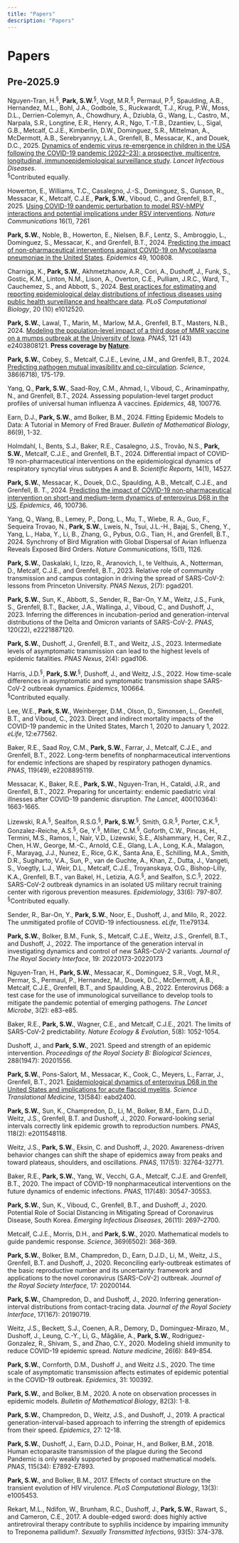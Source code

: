 ```yaml
---
title: "Papers"
description: "Papers"
---
```


# Papers

## Pre-2025.9

Nguyen-Tran, H.<sup>§</sup>, **Park, S.W.**<sup>§</sup>, Vogt, M.R.<sup>§</sup>, Permaul, P.<sup>§</sup>, Spaulding, A.B., Hernandez, M.L., Bohl, J.A., Godbole, S., Ruckwardt, T.J., Krug, P.W., Moss, D.L., Derrien-Colemyn, A., Chowdhury, A., Dziubla, G., Wang, L., Castro, M., Narpala, S.R., Longtine, E.R., Henry, A.R., Ngo, T.-T.B., Dzantiev, L., Sigal, G.B., Metcalf, C.J.E., Kimberlin, D.W., Dominguez, S.R., Mittelman, A., McDermott, A.B., Serebryannyy, L.A., Grenfell, B., Messacar, K., and Douek, D.C., 2025. [Dynamics of endemic virus re-emergence in children in the USA following the COVID-19 pandemic (2022–23): a prospective, multicentre, longitudinal, immunoepidemiological surveillance study](https://www.thelancet.com/journals/laninf/article/PIIS1473-3099(25)00349-4/fulltext). *Lancet Infectious Diseases*.\
<sup>§</sup>Contributed equally.

Howerton, E., Williams, T.C., Casalegno, J.-S., Dominguez, S., Gunson, R., Messacar, K., Metcalf, C.J.E., **Park, S.W.**, Viboud, C., and Grenfell, B.T., 2025. [Using COVID-19 pandemic perturbation to model RSV-hMPV interactions and potential implications under RSV interventions](https://www.nature.com/articles/s41467-025-62358-w). *Nature Communications* 16(1), 7261 

**Park, S.W.**, Noble, B., Howerton, E., Nielsen, B.F., Lentz, S., Ambroggio, L., Dominguez, S., Messacar, K., and Grenfell, B.T., 2024. [Predicting the impact of non-pharmaceutical interventions against COVID-19 on Mycoplasma pneumoniae in the United States](https://www.sciencedirect.com/science/article/pii/S1755436524000690). *Epidemics* 49, 100808.

Charniga, K., **Park, S.W.**, Akhmetzhanov, A.R., Cori, A., Dushoff, J., Funk, S., Gostic, K.M., Linton, N.M., Lison, A., Overton, C.E., Pulliam, J.R.C., Ward, T., Cauchemez, S., and Abbott, S., 2024. [Best practices for estimating and reporting epidemiological delay distributions of infectious diseases using public health surveillance and healthcare data](https://journals.plos.org/ploscompbiol/article?id=10.1371/journal.pcbi.1012520). *PLoS Computational Biology*, 20 (10) e1012520.

**Park, S.W.**, Lawal, T., Marin, M., Marlow, M.A., Grenfell, B.T., Masters, N.B., 2024. [Modeling the population-level impact of a third dose of MMR vaccine on a mumps outbreak at the University of Iowa](https://www.pnas.org/doi/10.1073/pnas.2403808121). *PNAS*, 121 (43) e2403808121. **Press coverage by [Nature](https://www.nature.com/articles/d41586-024-03352-y)**.

**Park, S.W.**, Cobey, S., Metcalf, C.J.E., Levine, J.M., and Grenfell, B.T., 2024. [Predicting pathogen mutual invasibility and co-circulation](https://www.science.org/doi/abs/10.1126/science.adq0072). *Science*, 386(6718), 175-179.

Yang, Q., **Park, S.W.**, Saad-Roy, C.M., Ahmad, I., Viboud, C., Arinaminpathy, N., and Grenfell, B.T., 2024. Assessing population-level target product profiles of universal human influenza A vaccines. *Epidemics*, 48, 100776.

Earn, D.J., **Park, S.W.**, amd Bolker, B.M., 2024. Fitting Epidemic Models to Data: A Tutorial in Memory of Fred Brauer. *Bulletin of Mathematical Biology*, 86(9), 1-32.

Holmdahl, I., Bents, S.J., Baker, R.E., Casalegno, J.S., Trovão, N.S., **Park, S.W.**, Metcalf, C.J.E., and Grenfell, B.T., 2024. Differential impact of COVID-19 non-pharmaceutical interventions on the epidemiological dynamics of respiratory syncytial virus subtypes A and B. *Scientific Reports*, 14(1), 14527.

**Park, S.W.**, Messacar, K., Douek, D.C., Spaulding, A.B., Metcalf, C.J.E., and Grenfell, B. T., 2024. [Predicting the impact of COVID-19 non-pharmaceutical intervention on short-and medium-term dynamics of enterovirus D68 in the US](https://www.sciencedirect.com/science/article/pii/S1755436523000725). *Epidemics*, 46, 100736.

Yang, Q., Wang, B., Lemey, P., Dong, L., Mu, T., Wiebe, R. A., Guo, F., Sequeira Trovao, N., **Park, S.W.**, Lweis, N., Tsui, J.L.-H., Bajaj, S., Cheng, Y., Yang, L., Haba, Y., Li, B., Zhang, G., Pybus, O.G., Tian, H., and Grenfell, B.T., 2024. Synchrony of Bird Migration with Global Dispersal of Avian Influenza Reveals Exposed Bird Orders. *Nature Communications*, 15(1), 1126.

**Park, S.W.**, Daskalaki, I., Izzo, R., Aranovich, I., te Velthuis, A., Notterman, D., Metcalf, C.J.E., and Grenfell, B.T., 2023. Relative role of community transmission and campus contagion in driving the spread of SARS-CoV-2: lessons from Princeton University. *PNAS Nexus*, 2(7): pgad201.

**Park, S.W.**, Sun, K., Abbott, S., Sender, R., Bar-On, Y.M., Weitz, J.S., Funk, S., Grenfell, B.T., Backer, J.A., Wallinga, J., Viboud, C., and Dushoff, J., 2023. Inferring the differences in incubation-period and generation-interval distributions of the Delta and Omicron variants of SARS-CoV-2. *PNAS*, 120(22), e2221887120.

**Park, S.W.**, Dushoff, J., Grenfell, B.T., and Weitz, J.S., 2023. Intermediate levels of asymptomatic transmission can lead to the highest levels of epidemic fatalities. *PNAS Nexus*, 2(4): pgad106.

Harris, J.D.<sup>§</sup>, **Park, S.W.**<sup>§</sup>, Dushoff, J., and Weitz, J.S., 2022. How time-scale differences in asymptomatic and symptomatic transmission shape SARS-CoV-2 outbreak dynamics. *Epidemics*, 100664.\
<sup>§</sup>Contributed equally.

Lee, W.E., **Park, S.W.**, Weinberger, D.M., Olson, D., Simonsen, L., Grenfell, B.T., and Viboud, C., 2023. Direct and indirect mortality impacts of the COVID-19 pandemic in the United States, March 1, 2020 to January 1, 2022. *eLife*, 12:e77562.

Baker, R.E., Saad Roy, C.M., **Park, S.W.**, Farrar, J., Metcalf, C.J.E., and Grenfell, B.T., 2022. Long-term benefits of nonpharmaceutical interventions for endemic infections are shaped by respiratory pathogen dynamics. *PNAS*, 119(49), e2208895119.

Messacar, K., Baker, R.E., **Park, S.W.**, Nguyen-Tran, H., Cataldi, J.R., and Grenfell, B.T., 2022. Preparing for uncertainty: endemic paediatric viral illnesses after COVID-19 pandemic disruption. *The Lancet*, 400(10364): 1663-1665.

Lizewski, R.A.<sup>§</sup>, Sealfon, R.S.G.<sup>§</sup>, **Park, S.W.**<sup>§</sup>, Smith, G.R.<sup>§</sup>, Porter, C.K.<sup>§</sup>, Gonzalez-Reiche, A.S.<sup>§</sup>, Ge, Y.<sup>§</sup>, Miller, C.M.<sup>§</sup>, Goforth, C.W., Pincas, H., Termini, M.S., Ramos, I., Nair, V.D., Lizewski, S.E., Alshammary, H., Cer, R.Z., Chen, H.W., George, M.-C., Arnold, C.E., Glang, L.A., Long, K.A., Malagon, F., Marayag, J.J., Nunez, E., Rice, G.K., Santa Ana, E., Schilling, M.A., Smith, D.R., Sugiharto, V.A., Sun, P., van de Guchte, A., Khan, Z., Dutta, J., Vangeti, S., Voegtly, L.J., Weir, D.L., Metcalf, C.J.E., Troyanskaya, O.G., Bishop-Lilly, K.A., Grenfell, B.T., van Bakel, H., Letizia, A.G.<sup>§</sup>, and Sealfon, S.C.<sup>§</sup>, 2022. SARS-CoV-2 outbreak dynamics in an isolated US military recruit training center with rigorous prevention measures. *Epidemiology*, 33(6): 797-807.\
<sup>§</sup>Contributed equally.

Sender, R., Bar-On, Y., **Park, S.W.**, Noor, E., Dushoff, J., and Milo, R., 2022. The unmitigated profile of COVID-19 infectiousness. *eLife*, 11:e79134.

**Park, S.W.**, Bolker, B.M., Funk, S., Metcalf, C.J.E., Weitz, J.S., Grenfell, B.T., and Dushoff, J., 2022. The importance of the generation interval in investigating dynamics and control of new SARS-CoV-2 variants. *Journal of The Royal Society Interface*, 19: 20220173-20220173

Nguyen-Tran, H., **Park, S.W.**, Messacar, K., Dominguez, S.R., Vogt, M.R., Permar, S., Permaul, P., Hernandez, M., Douek, D.C., McDermott, A.B., Metcalf, C.J.E., Grenfell, B.T., and Spaulding, A.B., 2022. Enterovirus D68: a test case for the use of immunological surveillance to develop tools to mitigate the pandemic potential of emerging pathogens. *The Lancet Microbe*, 3(2): e83-e85.

Baker, R.E., **Park, S.W.**, Wagner, C.E., and Metcalf, C.J.E., 2021. The limits of SARS-CoV-2 predictability. *Nature Ecology \& Evolution*, 5(8): 1052-1054.

Dushoff, J., and **Park, S.W.**, 2021. Speed and strength of an epidemic intervention. *Proceedings of the Royal Society B: Biological Sciences*, 288(1947): 20201556.

**Park, S.W.**, Pons-Salort, M., Messacar, K., Cook, C., Meyers, L., Farrar, J., Grenfell, B.T., 2021. [Epidemiological dynamics of enterovirus D68 in the United States and implications for acute flaccid myelitis](https://www.science.org/doi/10.1126/scitranslmed.abd2400). *Science Translational Medicine*, 13(584): eabd2400.

**Park, S.W.**, Sun, K., Champredon, D., Li, M., Bolker, B.M., Earn, D.J.D., Weitz, J.S., Grenfell, B.T. and Dushoff, J., 2020. Forward-looking serial intervals correctly link epidemic growth to reproduction numbers. *PNAS*, 118(2): e2011548118.

Weitz, J.S., **Park, S.W.**, Eksin, C. and Dushoff, J., 2020. Awareness-driven behavior changes can shift the shape of epidemics away from peaks and toward plateaus, shoulders, and oscillations. *PNAS*, 117(51): 32764-32771.

Baker, R.E., **Park, S.W.**, Yang, W., Vecchi, G.A., Metcalf, C.J.E. and Grenfell, B.T., 2020. The impact of COVID-19 nonpharmaceutical interventions on the future dynamics of endemic infections. *PNAS*, 117(48): 30547-30553.

**Park, S.W.**, Sun, K., Viboud, C., Grenfell, B.T., and Dushoff, J., 2020. Potential Role of Social Distancing in Mitigating Spread of Coronavirus Disease, South Korea. *Emerging Infectious Diseases*, 26(11): 2697–2700.

Metcalf, C.J.E., Morris, D.H., and **Park, S.W.**, 2020. Mathematical models to guide pandemic response. *Science*, 369(6502): 368-369.

**Park, S.W.**, Bolker, B.M., Champredon, D., Earn, D.J.D., Li, M., Weitz, J.S., Grenfell, B.T. and Dushoff, J., 2020. Reconciling early-outbreak estimates of the basic reproductive number and its uncertainty: framework and applications to the novel coronavirus (SARS-CoV-2) outbreak. *Journal of the Royal Society Interface*, 17: 20200144.

**Park, S.W.**, Champredon, D., and Dushoff, J., 2020. Inferring generation-interval distributions from contact-tracing data. *Journal of the Royal Society Interface*, 17(167): 20190719.

Weitz, J.S., Beckett, S.J., Coenen, A.R., Demory, D., Dominguez-Mirazo, M., Dushoff, J., Leung, C.-Y., Li, G., Măgălie, A., **Park, S.W.**, Rodriguez-Gonzalez, R., Shivam, S., and Zhao, C.Y., 2020. Modeling shield immunity to reduce COVID-19 epidemic spread. *Nature medicine*, 26(6): 849-854.

**Park, S.W.**, Cornforth, D.M., Dushoff J., and Weitz J.S., 2020. The time scale of asymptomatic transmission affects estimates of epidemic potential in the COVID-19 outbreak. *Epidemics*, 31: 100392.

**Park, S.W.**, and Bolker, B.M., 2020. A note on observation processes in epidemic models. *Bulletin of Mathematical Biology*, 82(3): 1-8.

**Park, S.W.**, Champredon, D., Weitz, J.S., and Dushoff, J., 2019. A practical generation-interval-based approach to inferring the strength of epidemics from their speed. *Epidemics*, 27: 12-18.

**Park, S.W.**, Dushoff, J., Earn, D.J.D., Poinar, H., and Bolker, B.M., 2018. Human ectoparasite transmission of the plague during the Second Pandemic is only weakly supported by proposed mathematical models. *PNAS*, 115(34): E7892-E7893.

**Park, S.W.**, and Bolker, B.M., 2017. Effects of contact structure on the transient evolution of HIV virulence. *PLoS Computational Biology*, 13(3): e1005453.

Rekart, M.L., Ndifon, W., Brunham, R.C., Dushoff, J., **Park, S.W.**, Rawart, S., and Cameron, C.E., 2017. A double-edged sword: does highly active antiretroviral therapy contribute to syphilis incidence by impairing immunity to Treponema pallidum?. *Sexually Transmitted Infections*, 93(5): 374-378.
